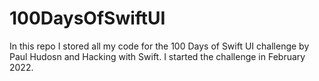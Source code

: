 # 100DaysOfSwiftUI
In this repo I stored all my code for the 100 Days of Swift UI challenge by Paul Hudosn and Hacking with Swift. I started the challenge in February 2022.
